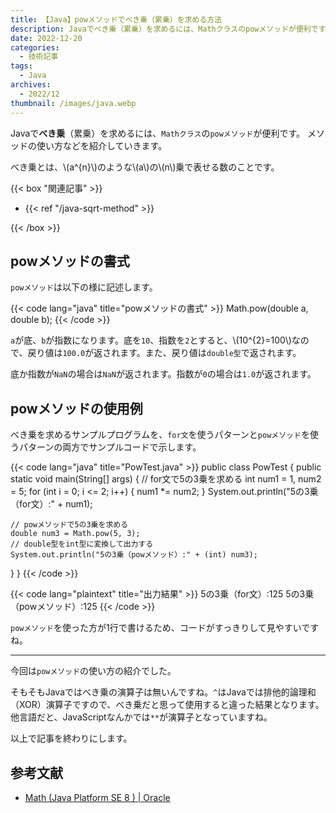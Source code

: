 ```yaml
---
title: 【Java】powメソッドでべき乗（累乗）を求める方法
description: Javaでべき乗（累乗）を求めるには、Mathクラスのpowメソッドが便利です。 メソッドの使い方などを紹介していきます。
date: 2022-12-20
categories: 
  - 技術記事
tags: 
  - Java
archives: 
  - 2022/12 
thumbnail: /images/java.webp
---
```


Javaで**べき乗**（累乗）を求めるには、`Mathクラス`の`powメソッド`が便利です。 メソッドの使い方などを紹介していきます。

<!--more-->

べき乗とは、\\(a^{n}\\)のような\\(a\\)の\\(n\\)乗で表せる数のことです。

{{< box "関連記事" >}}
<ul>
<li>{{< ref "/java-sqrt-method" >}}</li>
</ul>
{{< /box >}}

## powメソッドの書式

`powメソッド`は以下の様に記述します。

{{< code lang="java" title="powメソッドの書式" >}}
Math.pow(double a, double b);
{{< /code >}}

`a`が底、`b`が指数になります。底を`10`、指数を`2`とすると、\\(10^{2}=100\\)なので、戻り値は`100.0`が返されます。また、戻り値は`double型`で返されます。

底か指数が`NaN`の場合は`NaN`が返されます。指数が`0`の場合は`1.0`が返されます。

## powメソッドの使用例

べき乗を求めるサンプルプログラムを、`for文`を使うパターンと`powメソッド`を使うパターンの両方でサンプルコードで示します。

{{< code lang="java" title="PowTest.java" >}}
public class PowTest {
  public static void main(String[] args) {
    // for文で5の3乗を求める
    int num1 = 1, num2 = 5;
    for (int i = 0; i <= 2; i++) {
      num1 *= num2;
    }
    System.out.println("5の3乗（for文）:" + num1);

    // powメソッドで5の3乗を求める
    double num3 = Math.pow(5, 3);
    // double型をint型に変換して出力する
    System.out.println("5の3乗（powメソッド）:" + (int) num3);
  }
}
{{< /code >}}

{{< code lang="plaintext" title="出力結果" >}}
5の3乗（for文）:125
5の3乗（powメソッド）:125
{{< /code >}}

`powメソッド`を使った方が1行で書けるため、コードがすっきりして見やすいですね。

* * *

今回は`powメソッド`の使い方の紹介でした。

そもそもJavaではべき乗の演算子は無いんですね。`^`はJavaでは排他的論理和（XOR）演算子ですので、べき乗だと思って使用すると違った結果となります。他言語だと、JavaScriptなんかでは`**`が演算子となっていますね。

以上で記事を終わりにします。

## 参考文献

* [Math (Java Platform SE 8 ) | Oracle](https://docs.oracle.com/javase/jp/8/docs/api/java/lang/Math.html)